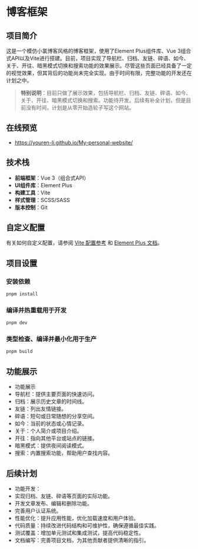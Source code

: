 # 博客框架

## 项目简介

这是一个模仿小氯博客风格的博客框架，使用了Element Plus组件库、Vue 3组合式API以及Vite进行搭建。目前，项目实现了导航栏、归档、友链、碎语、如今、关于、开往、暗黑模式切换和搜索功能的效果展示。尽管这些页面已经具备了一定的视觉效果，但其背后的功能尚未完全实现。由于时间有限，完整功能的开发还在计划之中。

> **特别说明**：目前只做了展示效果，包括导航栏、归档、友链、碎语、如今、关于、开往、暗黑模式切换和搜索。功能待开发。后续有补全计划，但是目前没有时间，计划是从零开始造轮子写这个网站。

## 在线预览

- https://youren-li.github.io/My-personal-website/

## 技术栈

- **前端框架**：Vue 3（组合式API）
- **UI组件库**：Element Plus
- **构建工具**：Vite
- **样式管理**：SCSS/SASS
- **版本控制**：Git

## 自定义配置

有关如何自定义配置，请参阅 [Vite 配置参考](https://vitejs.dev/config/) 和 [Element Plus 文档](https://element-plus.org/zh-CN/)。

## 项目设置

### 安装依赖

```sh
pnpm install
```

### 编译并热重载用于开发
```sh
pnpm dev
```

### 类型检查、编译并最小化用于生产
```sh
pnpm build
```

## 功能展示
- 功能展示
 - 导航栏：提供主要页面的快速访问。
 - 归档：展示历史文章的时间线。
 - 友链：列出友情链接。
 - 碎语：短句或日常随想的分享空间。
 - 如今：当前的状态或心情记录。
 - 关于：个人简介或项目介绍。
 - 开往：指向其他平台或站点的链接。
 - 暗黑模式：提供夜间阅读模式。
 - 搜索：内置搜索功能，帮助用户查找内容。

## 后续计划
- 功能开发：
 - 实现归档、友链、碎语等页面的实际功能。
 - 开发文章发布、编辑和删除功能。
 - 完善用户认证系统。
- 性能优化：提升应用性能，优化加载速度和用户体验。
- 代码质量：持续改进代码结构和可维护性，确保遵循最佳实践。
- 测试覆盖：增加单元测试和集成测试，提高代码稳定性。
- 文档编写：完善项目文档，为其他贡献者提供清晰的指引。










